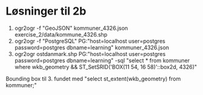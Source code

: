 # Løsninger til 2b

1. ogr2ogr -f "GeoJSON" kommuner_4326.json exercise_2/data/kommune_4326.shp
2. ogr2ogr -f "PostgreSQL" PG:"host=localhost user=postgres password=postgres dbname=learning" kommuner_4326.json
3. ogr2ogr ostdanmark.shp PG:"host=localhost user=postgres password=postgres dbname=learning" -sql "select * from kommuner where wkb_geometry && ST_SetSRID('BOX(11 54, 16 58)'::box2d, 4326)"


Bounding box til 3. fundet med "select st_extent(wkb_geometry) from kommuner;"
